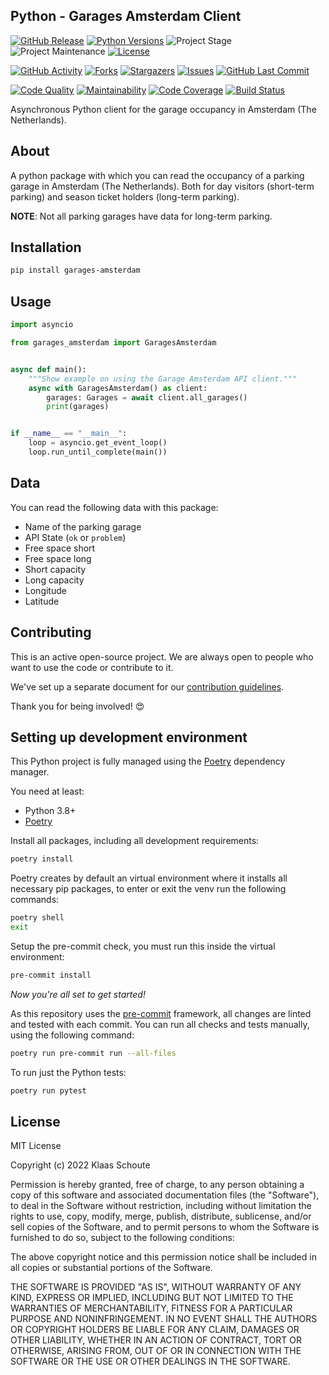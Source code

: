 ## Python - Garages Amsterdam Client

<!-- PROJECT SHIELDS -->
[![GitHub Release][releases-shield]][releases]
[![Python Versions][python-versions-shield]][pypi]
![Project Stage][project-stage-shield]
![Project Maintenance][maintenance-shield]
[![License][license-shield]](LICENSE)

[![GitHub Activity][commits-shield]][commits-url]
[![Forks][forks-shield]][forks-url]
[![Stargazers][stars-shield]][stars-url]
[![Issues][issues-shield]][issues-url]
[![GitHub Last Commit][last-commit-shield]][commits-url]

[![Code Quality][code-quality-shield]][code-quality]
[![Maintainability][maintainability-shield]][maintainability-url]
[![Code Coverage][codecov-shield]][codecov-url]
[![Build Status][build-shield]][build-url]

Asynchronous Python client for the garage occupancy in Amsterdam (The Netherlands).

## About

A python package with which you can read the occupancy of a parking garage in Amsterdam (The Netherlands). Both for day visitors (short-term parking) and season ticket holders (long-term parking).

**NOTE**: Not all parking garages have data for long-term parking.

## Installation

```bash
pip install garages-amsterdam
```

## Usage

```python
import asyncio

from garages_amsterdam import GaragesAmsterdam


async def main():
    """Show example on using the Garage Amsterdam API client."""
    async with GaragesAmsterdam() as client:
        garages: Garages = await client.all_garages()
        print(garages)


if __name__ == "__main__":
    loop = asyncio.get_event_loop()
    loop.run_until_complete(main())
```

## Data

You can read the following data with this package:

- Name of the parking garage
- API State (`ok` or `problem`)
- Free space short
- Free space long
- Short capacity
- Long capacity
- Longitude
- Latitude

## Contributing

This is an active open-source project. We are always open to people who want to
use the code or contribute to it.

We've set up a separate document for our
[contribution guidelines](CONTRIBUTING.md).

Thank you for being involved! :heart_eyes:

## Setting up development environment

This Python project is fully managed using the [Poetry][poetry] dependency
manager.

You need at least:

- Python 3.8+
- [Poetry][poetry-install]

Install all packages, including all development requirements:

```bash
poetry install
```

Poetry creates by default an virtual environment where it installs all
necessary pip packages, to enter or exit the venv run the following commands:

```bash
poetry shell
exit
```

Setup the pre-commit check, you must run this inside the virtual environment:

```bash
pre-commit install
```

*Now you're all set to get started!*

As this repository uses the [pre-commit][pre-commit] framework, all changes
are linted and tested with each commit. You can run all checks and tests
manually, using the following command:

```bash
poetry run pre-commit run --all-files
```

To run just the Python tests:

```bash
poetry run pytest
```

## License

MIT License

Copyright (c) 2022 Klaas Schoute

Permission is hereby granted, free of charge, to any person obtaining a copy
of this software and associated documentation files (the "Software"), to deal
in the Software without restriction, including without limitation the rights
to use, copy, modify, merge, publish, distribute, sublicense, and/or sell
copies of the Software, and to permit persons to whom the Software is
furnished to do so, subject to the following conditions:

The above copyright notice and this permission notice shall be included in all
copies or substantial portions of the Software.

THE SOFTWARE IS PROVIDED "AS IS", WITHOUT WARRANTY OF ANY KIND, EXPRESS OR
IMPLIED, INCLUDING BUT NOT LIMITED TO THE WARRANTIES OF MERCHANTABILITY,
FITNESS FOR A PARTICULAR PURPOSE AND NONINFRINGEMENT. IN NO EVENT SHALL THE
AUTHORS OR COPYRIGHT HOLDERS BE LIABLE FOR ANY CLAIM, DAMAGES OR OTHER
LIABILITY, WHETHER IN AN ACTION OF CONTRACT, TORT OR OTHERWISE, ARISING FROM,
OUT OF OR IN CONNECTION WITH THE SOFTWARE OR THE USE OR OTHER DEALINGS IN THE
SOFTWARE.

<!-- MARKDOWN LINKS & IMAGES -->
[build-shield]: https://github.com/klaasnicolaas/python-garages-amsterdam/actions/workflows/tests.yaml/badge.svg
[build-url]: https://github.com/klaasnicolaas/python-garages-amsterdam/actions/workflows/tests.yaml
[code-quality-shield]: https://img.shields.io/lgtm/grade/python/g/klaasnicolaas/python-garages-amsterdam.svg?logo=lgtm&logoWidth=18
[code-quality]: https://lgtm.com/projects/g/klaasnicolaas/python-garages-amsterdam/context:python
[commits-shield]: https://img.shields.io/github/commit-activity/y/klaasnicolaas/python-garages-amsterdam.svg
[commits-url]: https://github.com/klaasnicolaas/python-garages-amsterdam/commits/main
[codecov-shield]: https://codecov.io/gh/klaasnicolaas/python-garages-amsterdam/branch/main/graph/badge.svg?token=F6CE1S25NV
[codecov-url]: https://codecov.io/gh/klaasnicolaas/python-garages-amsterdam
[forks-shield]: https://img.shields.io/github/forks/klaasnicolaas/python-garages-amsterdam.svg
[forks-url]: https://github.com/klaasnicolaas/python-garages-amsterdam/network/members
[issues-shield]: https://img.shields.io/github/issues/klaasnicolaas/python-garages-amsterdam.svg
[issues-url]: https://github.com/klaasnicolaas/python-garages-amsterdam/issues
[license-shield]: https://img.shields.io/github/license/klaasnicolaas/python-garages-amsterdam.svg
[last-commit-shield]: https://img.shields.io/github/last-commit/klaasnicolaas/python-garages-amsterdam.svg
[maintenance-shield]: https://img.shields.io/maintenance/yes/2022.svg
[maintainability-shield]: https://api.codeclimate.com/v1/badges/72d6baa9151bb0b0cfdf/maintainability
[maintainability-url]: https://codeclimate.com/github/klaasnicolaas/python-garages-amsterdam/maintainability
[project-stage-shield]: https://img.shields.io/badge/project%20stage-experimental-yellow.svg
[pypi]: https://pypi.org/project/garages-amsterdam/
[python-versions-shield]: https://img.shields.io/pypi/pyversions/garages-amsterdam
[releases-shield]: https://img.shields.io/github/release/klaasnicolaas/python-garages-amsterdam.svg
[releases]: https://github.com/klaasnicolaas/python-garages-amsterdam/releases
[stars-shield]: https://img.shields.io/github/stars/klaasnicolaas/python-garages-amsterdam.svg
[stars-url]: https://github.com/klaasnicolaas/python-garages-amsterdam/stargazers

[poetry-install]: https://python-poetry.org/docs/#installation
[poetry]: https://python-poetry.org
[pre-commit]: https://pre-commit.com
